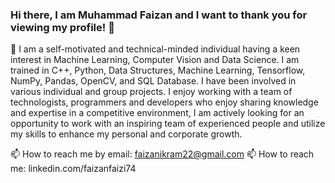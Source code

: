 ### Hi there, I am Muhammad Faizan and I want to thank you for viewing my profile! 👋

🔭 I am a self-motivated and technical-minded individual having a keen interest in Machine Learning, Computer Vision and Data Science. I am trained in C++, Python, Data Structures, Machine Learning, Tensorflow, NumPy, Pandas, OpenCV, and SQL Database. I have been involved in various individual and group projects. I enjoy working with a team of technologists, programmers and developers who enjoy sharing knowledge and expertise in a competitive environment, I am actively looking for an opportunity to work with an inspiring team of experienced people and utilize my skills to enhance my personal and corporate growth.

📫 How to reach me by email: faizanikram22@gmail.com
📫 How to reach me: linkedin.com/faizanfaizi74
